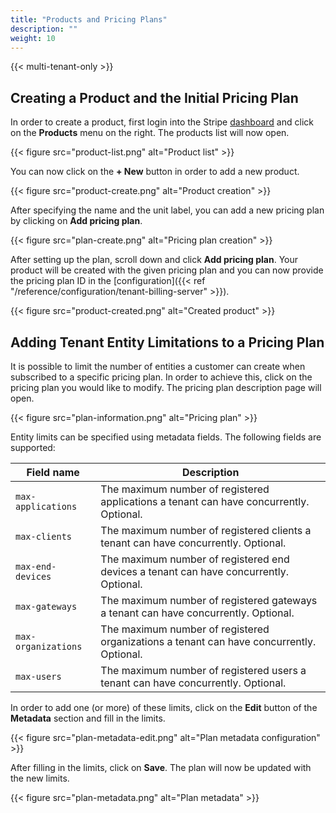 ```yaml
---
title: "Products and Pricing Plans"
description: ""
weight: 10
---
```


{{< multi-tenant-only >}}

## Creating a Product and the Initial Pricing Plan

In order to create a product, first login into the Stripe [dashboard](https://dashboard.stripe.com/) and click on the **Products** menu on the right. The products list will now open.

{{< figure src="product-list.png" alt="Product list" >}}

You can now click on the **+ New** button in order to add a new product.

{{< figure src="product-create.png" alt="Product creation" >}}

After specifying the name and the unit label, you can add a new pricing plan by clicking on **Add pricing plan**.

{{< figure src="plan-create.png" alt="Pricing plan creation" >}}

After setting up the plan, scroll down and click **Add pricing plan**. Your product will be created with the given pricing plan and you can now provide the pricing plan ID in the [configuration]({{< ref "/reference/configuration/tenant-billing-server" >}}).

{{< figure src="product-created.png" alt="Created product" >}}

## Adding Tenant Entity Limitations to a Pricing Plan

It is possible to limit the number of entities a customer can create when subscribed to a specific pricing plan. In order to achieve this, click on the pricing plan you would like to modify. The pricing plan description page will open.

{{< figure src="plan-information.png" alt="Pricing plan" >}}

Entity limits can be specified using metadata fields. The following fields are supported:

| Field name | Description |
|------------|-------------|
| `max-applications` | The maximum number of registered applications a tenant can have concurrently. Optional. |
| `max-clients` | The maximum number of registered clients a tenant can have concurrently. Optional. |
| `max-end-devices` | The maximum number of registered end devices a tenant can have concurrently. Optional. |
| `max-gateways` | The maximum number of registered gateways a tenant can have concurrently. Optional. |
| `max-organizations` | The maximum number of registered organizations a tenant can have concurrently. Optional. |
| `max-users` | The maximum number of registered users a tenant can have concurrently. Optional. |

In order to add one (or more) of these limits, click on the **Edit** button of the **Metadata** section and fill in the limits.

{{< figure src="plan-metadata-edit.png" alt="Plan metadata configuration" >}}

After filling in the limits, click on **Save**. The plan will now be updated with the new limits.

{{< figure src="plan-metadata.png" alt="Plan metadata" >}}
